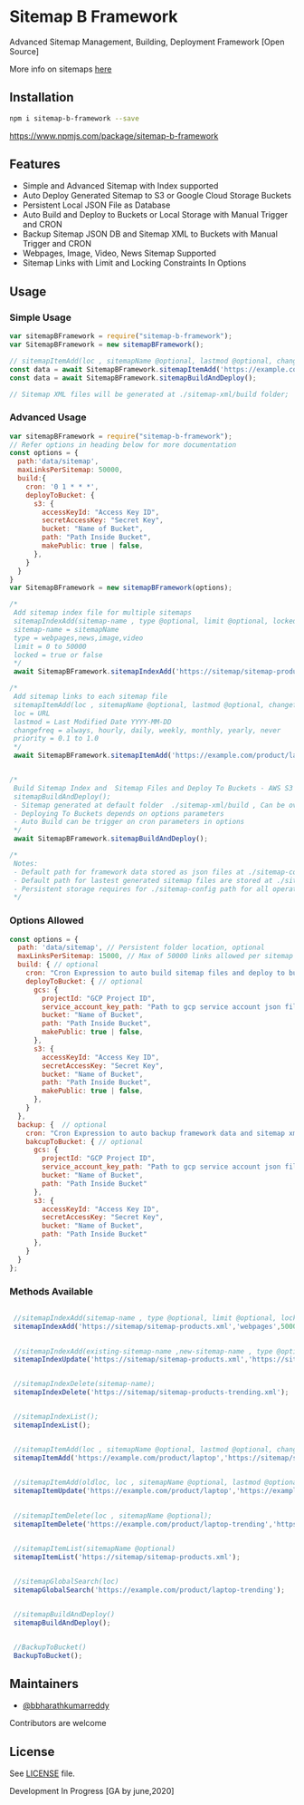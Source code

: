 # Sitemap B Framework
Advanced Sitemap Management, Building, Deployment Framework [Open Source]

More info on sitemaps [here](https://support.google.com/webmasters/answer/156184?hl=en&ref_topic=4581190&visit_id=637249895675378920-943348363&rd=1)

## Installation
```sh
npm i sitemap-b-framework --save
```
https://www.npmjs.com/package/sitemap-b-framework

## Features
- Simple and Advanced Sitemap with Index supported
- Auto Deploy Generated Sitemap to S3 or Google Cloud Storage Buckets
- Persistent Local JSON File as Database
- Auto Build and Deploy to Buckets or Local Storage with Manual Trigger and CRON
- Backup Sitemap JSON DB and Sitemap XML to Buckets with Manual Trigger and CRON
- Webpages, Image, Video, News Sitemap Supported
- Sitemap Links with Limit and Locking Constraints In Options

## Usage
### Simple Usage
```js
var sitemapBFramework = require("sitemap-b-framework");
var SitemapBFramework = new sitemapBFramework();

// sitemapItemAdd(loc , sitemapName @optional, lastmod @optional, changefreq @optional, priority @optional);
const data = await SitemapBFramework.sitemapItemAdd('https://example.com/product/laptop');
const data = await SitemapBFramework.sitemapBuildAndDeploy();

// Sitemap XML files will be generated at ./sitemap-xml/build folder;
```
### Advanced Usage
```js
var sitemapBFramework = require("sitemap-b-framework");
// Refer options in heading below for more documentation
const options = {
  path:'data/sitemap',
  maxLinksPerSitemap: 50000,
  build:{ 
    cron: '0 1 * * *',
    deployToBucket: {
      s3: {
        accessKeyId: "Access Key ID",
        secretAccessKey: "Secret Key",
        bucket: "Name of Bucket",
        path: "Path Inside Bucket",
        makePublic: true | false,
      },
    }
  }
}
var SitemapBFramework = new sitemapBFramework(options);

/*
 Add sitemap index file for multiple sitemaps
 sitemapIndexAdd(sitemap-name , type @optional, limit @optional, locked @optional);
 sitemap-name = sitemapName
 type = webpages,news,image,video
 limit = 0 to 50000
 locked = true or false
 */
 await SitemapBFramework.sitemapIndexAdd('https://sitemap/sitemap-products.xml','webpages',50000,false);

/*
 Add sitemap links to each sitemap file
 sitemapItemAdd(loc , sitemapName @optional, lastmod @optional, changefreq @optional, priority @optional);
 loc = URL
 lastmod = Last Modified Date YYYY-MM-DD
 changefreq = always, hourly, daily, weekly, monthly, yearly, never
 priority = 0.1 to 1.0 
 */
 await SitemapBFramework.sitemapItemAdd('https://example.com/product/laptop','https://sitemap/sitemap-products.xml','2020-05-10','monthly',0.5);


/*
 Build Sitemap Index and  Sitemap Files and Deploy To Buckets - AWS S3 or GCP GCS
 sitemapBuildAndDeploy();
 - Sitemap generated at default folder  ./sitemap-xml/build , Can be overridden in option parameters
 - Deploying To Buckets depends on options parameters
 - Auto Build can be trigger on cron parameters in options
 */
 await SitemapBFramework.sitemapBuildAndDeploy();

/*
 Notes:
 - Default path for framework data stored as json files at ./sitemap-config
 - Default path for lastest generated sitemap files are stored at ./sitemap-xml/build
 - Persistent storage requires for ./sitemap-config path for all operations
 */
```
### Options Allowed
```js
const options = {
  path: 'data/sitemap', // Persistent folder location, optional
  maxLinksPerSitemap: 15000, // Max of 50000 links allowed per sitemap file, optional
  build: { // optional
    cron: "Cron Expression to auto build sitemap files and deploy to bucket if defined",  // optional
    deployToBucket: { // optional
      gcs: {
        projectId: "GCP Project ID",
        service_account_key_path: "Path to gcp service account json file",
        bucket: "Name of Bucket",
        path: "Path Inside Bucket",
        makePublic: true | false,
      },
      s3: {
        accessKeyId: "Access Key ID",
        secretAccessKey: "Secret Key",
        bucket: "Name of Bucket",
        path: "Path Inside Bucket",
        makePublic: true | false,
      },
    }
  },
  backup: {  // optional
    cron: "Cron Expression to auto backup framework data and sitemap xml files to bucket if defined",  // optional
    bakcupToBucket: { // optional
      gcs: {
        projectId: "GCP Project ID",
        service_account_key_path: "Path to gcp service account json file",
        bucket: "Name of Bucket",
        path: "Path Inside Bucket"
      },
      s3: {
        accessKeyId: "Access Key ID",
        secretAccessKey: "Secret Key",
        bucket: "Name of Bucket",
        path: "Path Inside Bucket"
      },
    }
  }
};
```
### Methods Available
```js

 //sitemapIndexAdd(sitemap-name , type @optional, limit @optional, locked @optional);
 sitemapIndexAdd('https://sitemap/sitemap-products.xml','webpages',50000,false);

 
 //sitemapIndexAdd(existing-sitemap-name ,new-sitemap-name , type @optional, limit @optional, locked @optional);
 sitemapIndexUpdate('https://sitemap/sitemap-products.xml','https://sitemap/sitemap-products-trending.xml','webpages',50000,false);


 //sitemapIndexDelete(sitemap-name);
 sitemapIndexDelete('https://sitemap/sitemap-products-trending.xml');


 //sitemapIndexList();
 sitemapIndexList();


 //sitemapItemAdd(loc , sitemapName @optional, lastmod @optional, changefreq @optional, priority @optional);
 sitemapItemAdd('https://example.com/product/laptop','https://sitemap/sitemap-products.xml','2020-05-10','monthly',0.5);

 
 //sitemapItemAdd(oldloc, loc , sitemapName @optional, lastmod @optional, changefreq @optional, priority @optional);
 sitemapItemUpdate('https://example.com/product/laptop','https://example.com/product/laptop-trending','https://sitemap/sitemap-products.xml','2020-05-10','daily',0.9);

 
 //sitemapItemDelete(loc , sitemapName @optional);
 sitemapItemDelete('https://example.com/product/laptop-trending','https://sitemap/sitemap-products.xml');


 //sitemapItemList(sitemapName @optional)
 sitemapItemList('https://sitemap/sitemap-products.xml');
 

 //sitemapGlobalSearch(loc)
 sitemapGlobalSearch('https://example.com/product/laptop-trending');


 //sitemapBuildAndDeploy()
 sitemapBuildAndDeploy();


 //BackupToBucket()
 BackupToBucket();

```

## Maintainers
- [@bbharathkumarreddy](https://github.com/bbharathkumarreddy/)

Contributors are welcome

## License

See [LICENSE](https://github.com/bbharathkumarreddy/Sitemap-B-Framework/blob/master/LICENSE) file.

Development In Progress [GA by june,2020]
